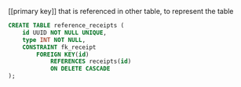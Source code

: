 [[primary key]] that is referenced in other table, to represent the table
```sql
CREATE TABLE reference_receipts (
    id UUID NOT NULL UNIQUE,
    type INT NOT NULL,
    CONSTRAINT fk_receipt
        FOREIGN KEY(id)
            REFERENCES receipts(id)
            ON DELETE CASCADE
);
```